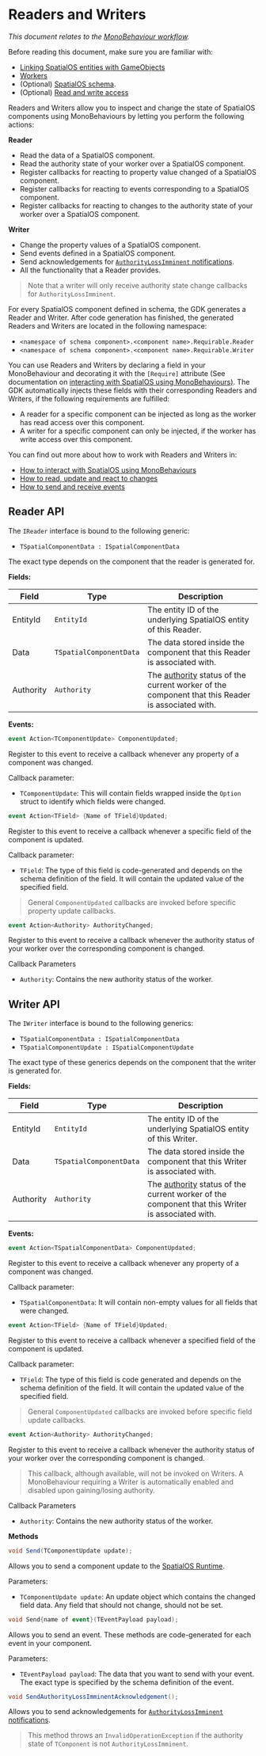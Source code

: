 [//]: # (Doc of docs reference 6.1)
[//]: # (TODO - Tech writer pass)
[//]: # (TODO - See if `option` struct needs defining)

# Readers and Writers
_This document relates to the [MonoBehaviour workflow]({{urlRoot}}/content/intro-workflows-spatialos-entities#spatialos-entities)._

Before reading this document, make sure you are familiar with:

  * [Linking SpatialOS entities with GameObjects]({{urlRoot}}/content/gameobject/linking-spatialos-entities)
  * [Workers]({{urlRoot}}/content/workers/workers-in-the-gdk)
  * (Optional) [SpatialOS schema]({{urlRoot}}/content/glossary#schema).
  * (Optional) [Read and write access]({{urlRoot}}/content/glossary#authority)

Readers and Writers allow you to inspect and change the state of SpatialOS components using MonoBehaviours by letting you perform the following actions:

**Reader**

  * Read the data of a SpatialOS component.
  * Read the authority state of your worker over a SpatialOS component.
  * Register callbacks for reacting to property value changed of a SpatialOS component.
  * Register callbacks for reacting to events corresponding to a SpatialOS component.
  * Register callbacks for reacting to changes to the authority state of your worker over a SpatialOS component.

**Writer**

  * Change the property values of a SpatialOS component.
  * Send events defined in a SpatialOS component.
  * Send acknowledgements for [`AuthorityLossImminent` notifications](https://docs.improbable.io/reference/latest/shared/design/understanding-access#enabling-and-configuring-authoritylossimminent-notifications).
  * All the functionality that a Reader provides.

> Note that a writer will only receive authority state change callbacks for `AuthorityLossImminent`.

For every SpatialOS component defined in schema, the GDK generates a Reader and Writer. After code generation has finished, the generated Readers and Writers are located in the following namespace:

  * `<namespace of schema component>.<component name>.Requirable.Reader`
  * `<namespace of schema component>.<component name>.Requirable.Writer`

You can use Readers and Writers by declaring a field in your MonoBehaviour and decorating it with the `[Require]` attribute (See documentation on [interacting with SpatialOS using MonoBehaviours)]({{urlRoot}}/content/gameobject/interact-spatialos-monobehaviours). The GDK automatically injects these fields with their corresponding Readers and Writers, if the following requirements are fulfilled:

  * A reader for a specific component can be injected as long as the worker has read access over this component.
  * A writer for a specific component can only be injected, if the worker has write access over this component.

You can find out more about how to work with Readers and Writers in:

  * [How to interact with SpatialOS using MonoBehaviours]({{urlRoot}}/content/gameobject/interact-spatialos-monobehaviours)
  * [How to read, update and react to changes]({{urlRoot}}/content/gameobject/reading-and-writing-component-data)
  * [How to send and receive events]({{urlRoot}}/content/gameobject/sending-receiving-events)

## Reader API
The `IReader` interface is bound to the following generic:

  * `TSpatialComponentData : ISpatialComponentData`

The exact type depends on the component that the reader is generated for.

**Fields:**

| Field         	| Type               	| Description                	|
|-------------------|------------------------|--------------------------------|
| EntityId | `EntityId`                 | The entity ID of the underlying SpatialOS entity of this Reader. |
| Data  	| `TSpatialComponentData`              	| The data stored inside the component that this Reader is associated with. |
| Authority | `Authority` | The [authority]({{urlRoot}}/content/glossary#authority) status of the current worker of the component that this Reader is associated with. |

**Events:**
```csharp
event Action<TComponentUpdate> ComponentUpdated;
```
Register to this event to receive a callback whenever any property of a
component was changed.

Callback parameter:

  * `TComponentUpdate`: This will contain fields wrapped inside the `Option` struct to identify which fields were changed.

```csharp
event Action<TField> {Name of TField}Updated;
```
Register to this event to receive a callback whenever a specific field of the
component is updated.

Callback parameter:

  * `TField`: The type of this field is code-generated and depends on the schema definition of the field. It will contain the updated value of the specified field.

> General `ComponentUpdated` callbacks are invoked before specific property update callbacks.

```csharp
event Action<Authority> AuthorityChanged;
```
Register to this event to receive a callback whenever the authority
status of your worker over the corresponding component is changed.

Callback Parameters

  * `Authority`: Contains the new authority status of the worker.

## Writer API
The `IWriter` interface is bound to the following generics:

  * `TSpatialComponentData : ISpatialComponentData`
  * `TSpatialComponentUpdate : ISpatialComponentUpdate`

The exact type of these generics depends on the component that the writer is generated for.

**Fields:**

| Field         	| Type               	| Description                	|
|-------------------|------------------------|--------------------------------|
| EntityId | `EntityId`                 | The entity ID of the underlying SpatialOS entity of this Writer. |
| Data  	| `TSpatialComponentData`              	| The data stored inside the component that this Writer is associated with. |
| Authority | `Authority` | The [authority]({{urlRoot}}/content/glossary#authority) status of the current worker of the component that this Writer is associated with. |


**Events:**
```csharp
event Action<TSpatialComponentData> ComponentUpdated;
```
Register to this event to receive a callback whenever any property of a
component was changed.

Callback parameter:

  * `TSpatialComponentData`: It will contain non-empty values for all fields that were changed.

```csharp
event Action<TField> {Name of TField}Updated;
```
Register to this event to receive a callback whenever a specified field of the
component is updated.

Callback parameter:

  * `TField`: The type of this field is code generated and depends on the schema definition of the field. It will contain the updated value of the specified field.

> General `ComponentUpdated` callbacks are invoked before specific field update callbacks.

```csharp
event Action<Authority> AuthorityChanged;
```
Register to this event to receive a callback whenever the authority
status of your worker over the corresponding component is changed.

> This callback, although available, will not be invoked on Writers. A MonoBehaviour requiring a Writer is automatically enabled and disabled upon gaining/losing authority.

Callback Parameters

  * `Authority`: Contains the new authority status of the worker.

**Methods**
```csharp
void Send(TComponentUpdate update);
```
Allows you to send a component update to the [SpatialOS Runtime]({{urlRoot}}/content/glossary#spatialos-runtime).

Parameters:

  * `TComponentUpdate update`:  An update object which contains the changed field data. Any field that should not change, should not be set.

```csharp
void Send{name of event}(TEventPayload payload);
```

Allows you to send an event. These methods are code-generated for each event in your component.

Parameters:

  * `TEventPayload payload`: The data that you want to send with your event. The exact type is specified by the schema definition of the event.

```csharp
void SendAuthorityLossImminentAcknowledgement();
```
Allows you to send acknowledgements for [`AuthorityLossImminent` notifications](https://docs.improbable.io/reference/latest/shared/design/understanding-access#enabling-and-configuring-authoritylossimminent-notifications).

> This method throws an `InvalidOperationException` if the authority state of `TComponent` is not `AuthorityLossImminent`.
